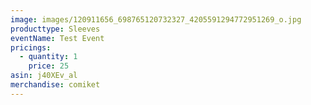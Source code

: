 ```yaml
---
image: images/120911656_698765120732327_4205591294772951269_o.jpg
producttype: Sleeves
eventName: Test Event
pricings:
  - quantity: 1
    price: 25
asin: j40XEv_al
merchandise: comiket
---
```

